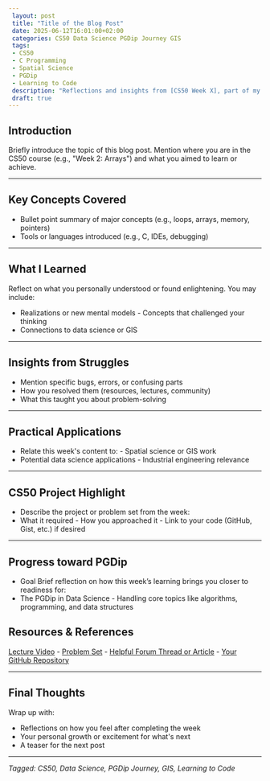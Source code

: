 ```yaml
---
 layout: post
 title: "Title of the Blog Post"
 date: 2025-06-12T16:01:00+02:00
 categories: CS50 Data Science PGDip Journey GIS
 tags: 
 - CS50
 - C Programming
 - Spatial Science
 - PGDip
 - Learning to Code
 description: "Reflections and insights from [CS50 Week X], part of my journey toward the PGDip in Data Science at Stellenbosch University." 
 draft: true
--- 
```


## Introduction 
Briefly introduce the topic of this blog post. Mention where you are in the CS50 course (e.g., "Week 2: Arrays") and what you aimed to learn or achieve. 

--- 
## Key Concepts Covered 
- Bullet point summary of major concepts (e.g., loops, arrays, memory, pointers) 
-  Tools or languages introduced (e.g., C, IDEs, debugging)

---
## What I Learned 
 
 Reflect on what you personally understood or found enlightening. You may include: 
 - Realizations or new mental models - Concepts that challenged your thinking 
 - Connections to data science or GIS

----
## Insights from Struggles
   - Mention specific bugs, errors, or confusing parts 
   -  How you resolved them (resources, lectures, community) 
   - What this taught you about problem-solving
     
---
## Practical Applications 
   - Relate this week's content to: - Spatial science or GIS work 
   -  Potential data science applications - Industrial engineering relevance 
   
---
## CS50 Project Highlight 
   - Describe the project or problem set from the week: 
   - What it required - How you approached it - Link to your code (GitHub, Gist, etc.) if desired 

---
## Progress toward PGDip
   -  Goal Brief reflection on how this week’s learning brings you closer to readiness for: 
   - The PGDip in Data Science - Handling core topics like algorithms, programming, and data structures

## Resources & References 
   [Lecture Video](#) - [Problem Set](#) - [Helpful Forum Thread or Article](#) - [Your GitHub Repository](#) 
   
---   
## Final Thoughts 
   Wrap up with: 
   - Reflections on how you feel after completing the week 
   -  Your personal growth or excitement for what's next 
   - A teaser for the next post
---
   *Tagged: CS50, Data Science, PGDip Journey, GIS, Learning to Code*  
